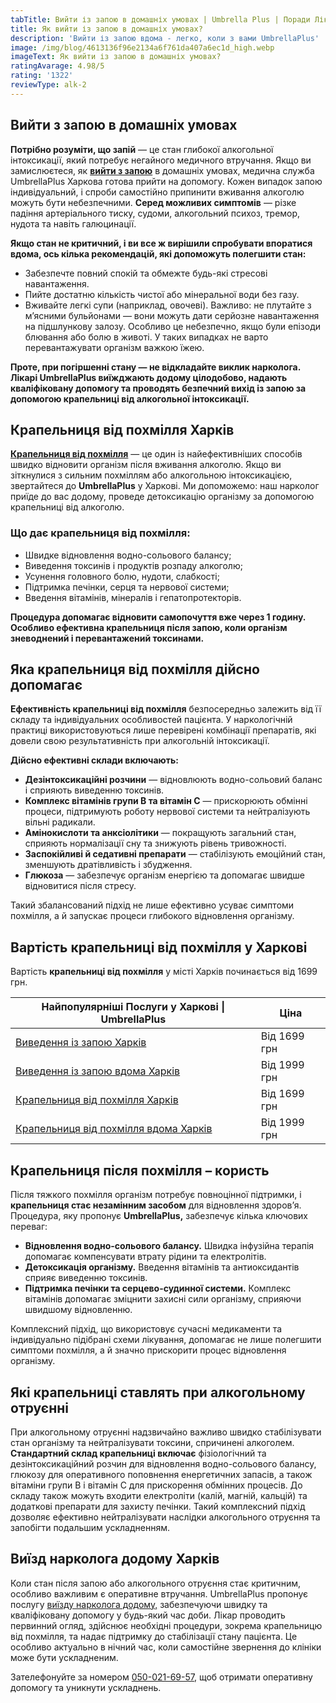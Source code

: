 ```yaml
---
tabTitle: Вийти із запою в домашніх умовах | Umbrella Plus | Поради Лікаря
title: Як вийти із запою в домашніх умовах?
description: 'Вийти із запою вдома - легко, коли з вами UmbrellaPlus'
image: /img/blog/4613136f96e2134a6f761da407a6ec1d_high.webp
imageText: Як вийти із запою в домашніх умовах?
ratingAvarage: 4.98/5
rating: '1322'
reviewType: alk-2
---
```


## Вийти з запою в домашніх умовах

**Потрібно розуміти, що запій** — це стан глибокої алкогольної інтоксикації, який потребує негайного медичного втручання. Якщо ви замислюєтеся, як **[вийти з запою](https://umbrella-plus.com.ua/uk/kharkiv/vivod-iz-zapoia-kharkiv-ua/)** в домашніх умовах, медична служба UmbrellaPlus Харкова готова прийти на допомогу. Кожен випадок запою індивідуальний, і спроби самостійно припинити вживання алкоголю можуть бути небезпечними. **Серед можливих симптомів** — різке падіння артеріального тиску, судоми, алкогольний психоз, тремор, нудота та навіть галюцинації.

**Якщо стан не критичний, і ви все ж вирішили спробувати впоратися вдома, ось кілька рекомендацій, які допоможуть полегшити стан:**

* Забезпечте повний спокій та обмежте будь-які стресові навантаження.
* Пийте достатню кількість чистої або мінеральної води без газу.
* Вживайте легкі супи (наприклад, овочеві).
  Важливо: не плутайте з м’ясними бульйонами — вони можуть дати серйозне навантаження на підшлункову залозу. Особливо це небезпечно, якщо були епізоди блювання або болю в животі. У таких випадках не варто перевантажувати організм важкою їжею.

**Проте, при погіршенні стану — не відкладайте виклик нарколога. Лікарі UmbrellaPlus виїжджають додому цілодобово, надають кваліфіковану допомогу та проводять безпечний вихід із запою за допомогою крапельниці від алкогольної інтоксикації.**

## Крапельниця від похмілля Харків

**[Крапельниця від похмілля](https://umbrella-plus.com.ua/uk/kharkiv/kapelnica_ot_alkogola_kharkiv-ua/)** — це один із найефективніших способів швидко відновити організм після вживання алкоголю. Якщо ви зіткнулися з сильним похміллям або алкогольною інтоксикацією, звертайтеся до **UmbrellaPlus** у Харкові. Ми допоможемо: наш нарколог приїде до вас додому, проведе детоксикацію організму за допомогою крапельниці від алкоголю.

### &#x20;Що дає крапельниця від похмілля:

* Швидке відновлення водно-сольового балансу;
* Виведення токсинів і продуктів розпаду алкоголю;
* Усунення головного болю, нудоти, слабкості;
* Підтримка печінки, серця та нервової системи;
* Введення вітамінів, мінералів і гепатопротекторів.

**Процедура допомагає відновити самопочуття вже через 1 годину. Особливо ефективна крапельниця після запою, коли організм зневоднений і перевантажений токсинами.**

## Яка крапельниця від похмілля дійсно допомагає

**Ефективність крапельниці від похмілля** безпосередньо залежить від її складу та індивідуальних особливостей пацієнта. У наркологічній практиці використовуються лише перевірені комбінації препаратів, які довели свою результативність при алкогольній інтоксикації.

**Дійсно ефективні склади включають:**

* **Дезінтоксикаційні розчини** — відновлюють водно-сольовий баланс і сприяють виведенню токсинів.
* **Комплекс вітамінів групи B та вітамін C** — прискорюють обмінні процеси, підтримують роботу нервової системи та нейтралізують вільні радикали.
* **Амінокислоти та анксіолітики** — покращують загальний стан, сприяють нормалізації сну та знижують рівень тривожності.
* **Заспокійливі й седативні препарати** — стабілізують емоційний стан, зменшують дратівливість і збудження.
* **Глюкоза** — забезпечує організм енергією та допомагає швидше відновитися після стресу.

Такий збалансований підхід не лише ефективно усуває симптоми похмілля, а й запускає процеси глибокого відновлення організму.

## Вартість крапельниці від похмілля у Харкові

Вартість **крапельниці від похмілля** у місті Харків починається від 1699 грн.

| Найпопулярніші Послуги у Харкові \| UmbrellaPlus                                                                           | Ціна         |
| -------------------------------------------------------------------------------------------------------------------------- | ------------ |
| [Виведення із запою Харків](https://umbrella-plus.com.ua/uk/kharkiv/vivod-iz-zapoia-kharkiv-ua/)                           | Від 1699 грн |
| [Виведення із запою вдома Харків](https://umbrella-plus.com.ua/uk/kharkiv/vivod-iz-zapoia-na-domy-kharkiv-ua/)             | Від 1999 грн |
| [Крапельниця від похмілля Харків](https://umbrella-plus.com.ua/uk/kharkiv/kapelnica_ot_alkogola_kharkiv-ua/)               | Від 1699 грн |
| [Крапельниця від похмілля вдома Харків](https://umbrella-plus.com.ua/uk/kharkiv/kapelnica_ot_alkogola_na_domy_kharkiv_ua/) | Від 1999 грн |

## Крапельниця після похмілля – користь

Після тяжкого похмілля організм потребує повноцінної підтримки, і **крапельниця стає незамінним засобом** для відновлення здоров’я. Процедура, яку пропонує **UmbrellaPlus,** забезпечує кілька ключових переваг:

* **Відновлення водно-сольового балансу.** Швидка інфузійна терапія допомагає компенсувати втрату рідини та електролітів.
* **Детоксикація організму.** Введення вітамінів та антиоксидантів сприяє виведенню токсинів.
* **Підтримка печінки та серцево-судинної системи.** Комплекс вітамінів допомагає зміцнити захисні сили організму, сприяючи швидшому відновленню.

Комплексний підхід, що використовує сучасні медикаменти та індивідуально підібрані схеми лікування, допомагає не лише полегшити симптоми похмілля, а й значно прискорити процес відновлення організму.

## Які крапельниці ставлять при алкогольному отруєнні

При алкогольному отруєнні надзвичайно важливо швидко стабілізувати стан організму та нейтралізувати токсини, спричинені алкоголем. **Стандартний склад крапельниці включає** фізіологічний та дезінтоксикаційний розчин для відновлення водно-сольового балансу, глюкозу для оперативного поповнення енергетичних запасів, а також вітаміни групи B і вітамін C для прискорення обмінних процесів. До складу також можуть входити електроліти (калій, магній, кальцій) та додаткові препарати для захисту печінки. Такий комплексний підхід дозволяє ефективно нейтралізувати наслідки алкогольного отруєння та запобігти подальшим ускладненням.

## Виїзд нарколога додому Харків

Коли стан після запою або алкогольного отруєння стає критичним, особливо важливим є оперативне втручання. UmbrellaPlus пропонує послугу [виїзду нарколога додому,](https://umbrella-plus.com.ua/uk/kharkiv/kapelnica_ot_alkogola_na_domy_kharkiv_ua/) забезпечуючи швидку та кваліфіковану допомогу у будь-який час доби. Лікар проводить первинний огляд, здійснює необхідні процедури, зокрема крапельницю від похмілля, та надає підтримку до стабілізації стану пацієнта. Це особливо актуально в нічний час, коли самостійне звернення до клініки може бути ускладненим.

Зателефонуйте за номером [050-021-69-57](tel:0500216957), щоб отримати оперативну допомогу та уникнути ускладнень.
